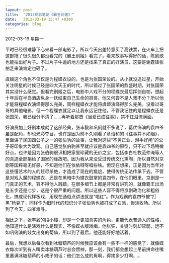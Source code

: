 ```yaml
---
layout: post
title:  "2012观影笔记《霸王别姬》"
date:   2012-03-19 15:47 +0300
categories: blog
---
```


2012-03-19 星期一

平时已经很难静下心来看一部电影了，所以今天出差特意买了高铁票，在火车上把这部拖了很久很久都没看完的《霸王别姬》看完了，看来故事写得好的话，陈凯歌也能拍出好片子。不过片子牛逼的地方还是找来了真正的好演员，这要是谢霆锋张柏芝来演肯定也砸了。

虞姬这个角色不仅仅是为程蝶衣设的，也是为张国荣设的。从小就没追过星，开始关注明星的时候已经是四大天王的时代，所以错过了张国荣的鼎盛时期，对张国荣其实没什么感觉。但看完别姬之后，电影中人戏不分的程蝶衣最后挥剑自刎，想起十年后在半岛酒店纵身一跃结束自己生命的哥哥，他又何尝不是人戏不分？所以他才能将程蝶衣演绎得那么完美，同样程蝶衣才能将虞姬演绎得那么完美。没看过哥哥的其他电影，但一个程蝶衣就足以让我永远记住他，不管我记住的是程蝶衣还是张国荣，我已经分不清了……再听着那首《当爱已成往事》，禁不住泪流满面。

好演员加上好剧本成就了这部经典，张丰毅和巩俐就不多说了，葛优饰演的袁四爷虽是配角，却也光彩夺目，也许是因为前不久刚看了章诒和的《往事并不如烟》，里面讲了民国四公子之一的张伯驹的故事，让我对这些“不务正业，游手好闲”的公子哥印象大为改观。自己感觉张伯驹甚至就应该是袁四爷的原型，只不过下场稍微好点，也许是因为张伯驹很识相把家里珍藏的无价之宝，包括李白杜牧范仲淹等人的真迹全部捐给了国家的缘故吧。因为我从来没受过传统文化熏陶，所以自然对京剧等国粹毫无好感，不知道他们在依依呀呀唱些啥。但现在想来，正是因为当年对这些懂艺术的人的赶尽杀绝，才造成了现在的尴尬，使得传统无法传承下去。不管是对戏入魔的程蝶衣，还是在黑暗中为蝶衣鼓掌的袁四爷，在他们眼里，京剧是一门真正的艺术，容不得他人践踏，在很多细节上都是非常有讲究的，就像霸王出场是五步还是七步，这是个很严重的问题。所以这些人容不得将京剧政治化和粗俗化，搞成现代样板戏，用现在通俗点讲法就是“唱红”。作为戏霸的袁四爷被“打黑”枪毙了，同样作为旧时代的知识分子张伯驹也被打成了右派，惨淡收场。所以到了今天，四爷难寻。

相比之下，张丰毅的段小楼，却是一个更加真实的角色，更能代表普通人的性格，他知道什么是演戏什么是现实，不像蝶衣版戏痴。他张狂，关键时刻却软弱，远不如巩俐演的妓女出身的菊仙，所以到了最后，他还能好好地活着。

最后，我想以后每次看到冰糖葫芦的时候我应该会有一些不一样的感觉了，就像蝶衣每次听到有人叫卖冰糖葫芦时总会愣神，那一刻，我们都会想起上吊前拼命往嘴里塞满冰糖葫芦的小戏子的话：他们怎么成的角啊，得挨多少打啊……







<!--end-->
